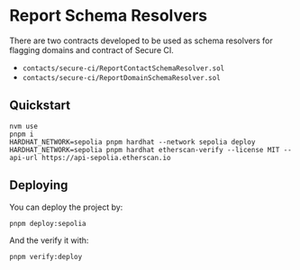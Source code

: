 # Report Schema Resolvers

There are two contracts developed to be used as schema resolvers for flagging
domains and contract of Secure CI.

- `contacts/secure-ci/ReportContactSchemaResolver.sol`
- `contacts/secure-ci/ReportDomainSchemaResolver.sol`

## Quickstart

```
nvm use
pnpm i
HARDHAT_NETWORK=sepolia pnpm hardhat --network sepolia deploy
HARDHAT_NETWORK=sepolia pnpm hardhat etherscan-verify --license MIT --api-url https://api-sepolia.etherscan.io
```

## Deploying

You can deploy the project by:

```sh
pnpm deploy:sepolia
```

And the verify it with:

```sh
pnpm verify:deploy
```

